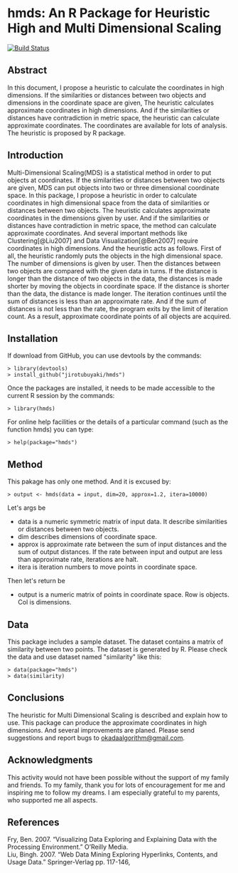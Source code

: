 # hmds: An R Package for Heuristic High and Multi Dimensional Scaling  
[![Build Status](https://travis-ci.org/jirotubuyaki/hmds.svg?branch=master)](https://travis-ci.org/jirotubuyaki/hmds)
## Abstract
In this document, I propose a heuristic to calculate the coordinates in high dimensions. If the similarities or distances between two objects and dimensions in the coordinate space are given, The heuristic calculates approximate coordinates in high dimensions. And if the similarities or distances have contradiction in metric space, the heuristic can  calculate approximate coordinates. The coordinates are available for lots of analysis. The heuristic is proposed by R package.

## Introduction
Multi-Dimensional Scaling(MDS) is a statistical method in order to put objects at coordinates. If the similarities or distances between two objects are given, MDS can put objects into two or three dimensional coordinate space. In this package, I propose a heuristic in order to calculate coordinates in high dimensional space from the data of similarities or distances between two objects. The heuristic calculates approximate coordinates in the dimensions given by user. And if the similarities or distances have contradiction in metric space, the method can calculate approximate coordinates. And several important methods like Clustering[@Liu2007] and Data Visualization[@Ben2007] require coordinates in high dimensions. And the heuristic acts as follows. First of all, the heuristic randomly puts the objects in the high dimensional space. The number of dimensions is given by user. Then the distances between two objects are compared with the given data in turns. If the distance is longer than the distance of two objects in the data, the distances is made shorter by moving the objects in coordinate space. If the distance is shorter than the data, the distance is made longer. The iteration continues until the sum of distances is less than an approximate rate. And if the sum of distances is not less than the rate, the program exits by the limit of iteration count. As a result, approximate coordinate points of all objects are acquired.

## Installation
If download from GitHub, you can use devtools by the commands:

```
> library(devtools)
> install_github("jirotubuyaki/hmds")
```

Once the packages are installed, it needs to be made accessible to the current R session by the commands:

```
> library(hmds)
```

For online help facilities or the details of a particular command (such as the function hmds) you can type:

```
> help(package="hmds")
```
## Method
This pakage has only one method. And it is excused by:

```
> output <- hmds(data = input, dim=20, approx=1.2, itera=10000)
```

Let's args be

* data is a numeric symmetric matrix of input data. It describe similarities or distances between two objects.
* dim describes dimensions of coordinate space.
* approx is approximate rate between the sum of input distances and the sum of output distances. If the rate between input and output are less than approximate rate, iterations are halt.
* itera is iteration numbers to move points in coordinate space.

Then let's return be

* output is a numeric matrix of points in coordinate space. Row is objects. Col is dimensions.

## Data
This package includes a sample dataset. The dataset contains a matrix of similarity between two points. The dataset is generated by R. Please check the data and use dataset named "similarity" like this:

```
> data(package="hmds")
> data(similarity)
```

## Conclusions
The heuristic for Multi Dimensional Scaling is described and explain how to use. This package can produce the approximate coordinates in high dimensions. And several improvements are planed. Please send suggestions and report bugs to okadaalgorithm@gmail.com.


## Acknowledgments
This activity would not have been possible without the support of my family and friends. To my family, thank you for lots of encouragement for me and inspiring me to follow my dreams. I am especially grateful to my parents, who supported me all aspects.  


## References
Fry, Ben. 2007. “Visualizing Data Exploring and Explaining Data with the Processing Environment.” O’Reilly
Media.  
Liu, Bingh. 2007. “Web Data Mining Exploring Hyperlinks, Contents, and Usage Data.” Springer-Verlag pp.
117-146,

